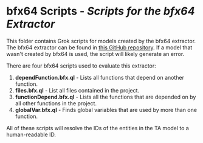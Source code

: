 # bfx64 Scripts - *Scripts for the bfx64 Extractor*
This folder contains Grok scripts for models created by the bfx64 extractor. The bfx64 extractor can be found in [this GitHub repository](https://github.com/bmuscede/bfx64). If a model that wasn't created by bfx64 is used, the script will likely generate an error.

There are four bfx64 scripts used to evaluate this extractor:
1. **dependFunction.bfx.ql** - Lists all functions that depend on another function.
2. **files.bfx.ql** - List all files contained in the project.
3. **functionDepend.bfx.ql** - Lists all the functions that are depended on by all other functions in the project. 
4. **globalVar.bfx.ql** - Finds global variables that are used by more than one function.

All of these scripts will resolve the IDs of the entities in the TA model to a human-readable ID.
